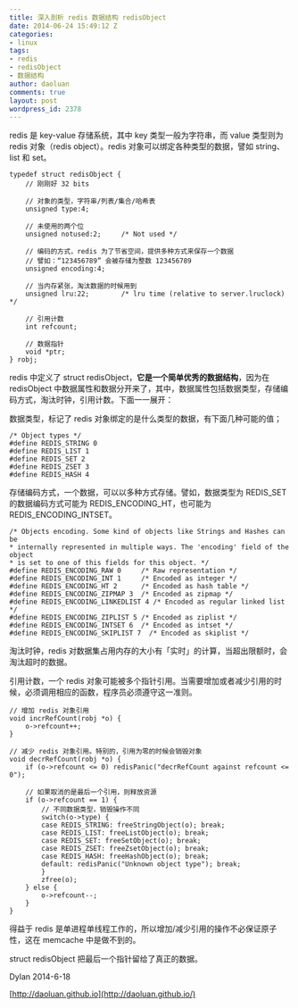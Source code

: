 ```yaml
---
title: 深入剖析 redis 数据结构 redisObject
date: 2014-06-24 15:49:12 Z
categories:
- linux
tags:
- redis
- redisObject
- 数据结构
author: daoluan
comments: true
layout: post
wordpress_id: 2378
---
```


redis 是 key-value 存储系统，其中 key 类型一般为字符串，而 value 类型则为 redis 对象（redis object）。redis 对象可以绑定各种类型的数据，譬如 string、list 和 set。

    
    typedef struct redisObject {
        // 刚刚好 32 bits
    
        // 对象的类型，字符串/列表/集合/哈希表
        unsigned type:4;
    
        // 未使用的两个位
        unsigned notused:2;     /* Not used */
    
        // 编码的方式，redis 为了节省空间，提供多种方式来保存一个数据
        // 譬如：“123456789” 会被存储为整数 123456789
        unsigned encoding:4;
    
        // 当内存紧张，淘汰数据的时候用到
        unsigned lru:22;        /* lru time (relative to server.lruclock) */
    
        // 引用计数
        int refcount;
    
        // 数据指针
        void *ptr;
    } robj;


redis 中定义了 struct redisObject，**它是一个简单优秀的数据结构**，因为在 redisObject 中数据属性和数据分开来了，其中，数据属性包括数据类型，存储编码方式，淘汰时钟，引用计数。下面一一展开：

数据类型，标记了 redis 对象绑定的是什么类型的数据，有下面几种可能的值；

    
    /* Object types */
    #define REDIS_STRING 0
    #define REDIS_LIST 1
    #define REDIS_SET 2
    #define REDIS_ZSET 3
    #define REDIS_HASH 4


存储编码方式，一个数据，可以以多种方式存储。譬如，数据类型为 REDIS_SET 的数据编码方式可能为 REDIS_ENCODING_HT，也可能为 REDIS_ENCODING_INTSET。

    
    /* Objects encoding. Some kind of objects like Strings and Hashes can be
    * internally represented in multiple ways. The 'encoding' field of the object
    * is set to one of this fields for this object. */
    #define REDIS_ENCODING_RAW 0     /* Raw representation */
    #define REDIS_ENCODING_INT 1     /* Encoded as integer */
    #define REDIS_ENCODING_HT 2      /* Encoded as hash table */
    #define REDIS_ENCODING_ZIPMAP 3  /* Encoded as zipmap */
    #define REDIS_ENCODING_LINKEDLIST 4 /* Encoded as regular linked list */
    #define REDIS_ENCODING_ZIPLIST 5 /* Encoded as ziplist */
    #define REDIS_ENCODING_INTSET 6  /* Encoded as intset */
    #define REDIS_ENCODING_SKIPLIST 7  /* Encoded as skiplist */


淘汰时钟，redis 对数据集占用内存的大小有「实时」的计算，当超出限额时，会淘汰超时的数据。

引用计数，一个 redis 对象可能被多个指针引用。当需要增加或者减少引用的时候，必须调用相应的函数，程序员必须遵守这一准则。

    
    // 增加 redis 对象引用
    void incrRefCount(robj *o) {
        o->refcount++;
    }
    
    // 减少 redis 对象引用。特别的，引用为零的时候会销毁对象
    void decrRefCount(robj *o) {
        if (o->refcount <= 0) redisPanic("decrRefCount against refcount <= 0");
    
        // 如果取消的是最后一个引用，则释放资源
        if (o->refcount == 1) {
            // 不同数据类型，销毁操作不同
            switch(o->type) {
            case REDIS_STRING: freeStringObject(o); break;
            case REDIS_LIST: freeListObject(o); break;
            case REDIS_SET: freeSetObject(o); break;
            case REDIS_ZSET: freeZsetObject(o); break;
            case REDIS_HASH: freeHashObject(o); break;
            default: redisPanic("Unknown object type"); break;
            }
            zfree(o);
        } else {
            o->refcount--;
        }
    }


得益于 redis 是单进程单线程工作的，所以增加/减少引用的操作不必保证原子性，这在 memcache 中是做不到的。

struct redisObject 把最后一个指针留给了真正的数据。



Dylan 2014-6-18

[http://daoluan.github.io](http://daoluan.github.io/)
